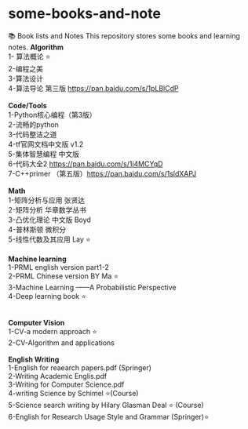 # some-books-and-note
:books: Book lists and Notes
This repository stores some books and learning notes.
**Algorithm**
</br>
1- 算法概论 :star:</br>
2-编程之美</br>
3-算法设计</br>
4-算法导论 第三版 https://pan.baidu.com/s/1pLBlCdP
</br>
</br>
**Code/Tools**
</br>
1-Python核心编程（第3版）</br>
2-流畅的python</br>
3-代码整洁之道</br>
4-tf官网文档中文版 v1.2</br>
5-集体智慧编程 中文版</br>
6-代码大全2 https://pan.baidu.com/s/1i4MCYqD</br>
7-C++primer （第五版）https://pan.baidu.com/s/1sldXAPJ
</br></br>
**Math**
</br>
1-矩阵分析与应用 张贤达</br>
2-矩阵分析 华章数学丛书</br>
3-凸优化理论 中文版 Boyd</br>
4-普林斯顿 微积分</br>
5-线性代数及其应用 Lay :star:
</br></br>
 **Machine learning**
 </br>
 1-PRML english version part1-2</br>
 2-PRML Chinese version BY Ma :star:</br>
 3-Machine Learning ——A Probabilistic Perspective</br>
 4-Deep learning book :star:
 </br></br>
 
 **Computer Vision**
 </br>
 1-CV-a modern approach :star:</br>
 2-CV-Algorithm and applications
 </br>
 </br>
 **English Writing**
 </br>
1-English for reaearch papers.pdf  (Springer)</br>
2-Writing Academic Englis.pdf </br>
3-Writing for Computer Science.pdf</br>
4-writing Science by Schimel :star:(Course)</br>
5-Science search writing by Hilary Glasman Deal  :star: (Course)</br>
6-English for Research Usage Style and Grammar (Springer):star:</br>
